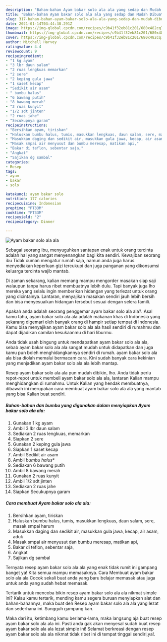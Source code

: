```yaml
---
description: "Bahan-bahan Ayam bakar solo ala ala yang sedap dan Mudah Dibuat"
title: "Bahan-bahan Ayam bakar solo ala ala yang sedap dan Mudah Dibuat"
slug: 317-bahan-bahan-ayam-bakar-solo-ala-ala-yang-sedap-dan-mudah-dibuat
date: 2021-01-14T03:44:38.291Z
image: https://img-global.cpcdn.com/recipes/c9b41f32eb81c201/680x482cq70/ayam-bakar-solo-ala-ala-foto-resep-utama.jpg
thumbnail: https://img-global.cpcdn.com/recipes/c9b41f32eb81c201/680x482cq70/ayam-bakar-solo-ala-ala-foto-resep-utama.jpg
cover: https://img-global.cpcdn.com/recipes/c9b41f32eb81c201/680x482cq70/ayam-bakar-solo-ala-ala-foto-resep-utama.jpg
author: Mitchell Harvey
ratingvalue: 4.4
reviewcount: 9
recipeingredient:
- "1 kg ayam"
- "3 lbr daun salam"
- "2 ruas lengkuas memarkan"
- "2 sere"
- "2 keping gula jawa"
- "1 saset kecap"
- "Sedikit air asam"
- " bumbu halus"
- "6 bawang putih"
- "8 bawang merah"
- "2 ruas kunyit"
- "1/2 sdt jinten"
- "2 ruas jahe"
- "Secukupnya garam"
recipeinstructions:
- "Bersihkan ayam, tiriskan"
- "Haluskan bumbu halus, tumis, masukkan lengkuas, daun salam, sere, masak smpai harum"
- "Masukkan daging dan sedikit air, masukkan gula jawa, kecap, air asam, aduk"
- "Masak smpai air menyusut dan bumbu meresap, matikan api,"
- "Bakar di teflon, sebentar saja,"
- "Angkat"
- "Sajikan dg sambal"
categories:
- Resep
tags:
- ayam
- bakar
- solo

katakunci: ayam bakar solo 
nutrition: 177 calories
recipecuisine: Indonesian
preptime: "PT33M"
cooktime: "PT33M"
recipeyield: "2"
recipecategory: Dinner

---
```



![Ayam bakar solo ala ala](https://img-global.cpcdn.com/recipes/c9b41f32eb81c201/680x482cq70/ayam-bakar-solo-ala-ala-foto-resep-utama.jpg)

Sebagai seorang ibu, menyuguhkan santapan enak untuk orang tercinta adalah hal yang sangat menyenangkan bagi kita sendiri. Kewajiban seorang ibu Tidak cuman mengatur rumah saja, namun anda juga harus menyediakan keperluan gizi tercukupi dan juga panganan yang dikonsumsi keluarga tercinta wajib mantab.

Di zaman  sekarang, kalian memang mampu mengorder masakan siap saji walaupun tanpa harus ribet membuatnya lebih dulu. Tapi banyak juga lho mereka yang selalu ingin memberikan hidangan yang terlezat untuk orang yang dicintainya. Lantaran, menyajikan masakan sendiri jauh lebih bersih dan bisa menyesuaikan hidangan tersebut sesuai dengan selera famili. 



Apakah anda adalah seorang penggemar ayam bakar solo ala ala?. Asal kamu tahu, ayam bakar solo ala ala adalah makanan khas di Indonesia yang sekarang digemari oleh banyak orang di hampir setiap tempat di Indonesia. Kamu bisa menyajikan ayam bakar solo ala ala hasil sendiri di rumahmu dan dapat dijadikan camilan kesukaanmu di hari liburmu.

Anda tidak usah bingung untuk mendapatkan ayam bakar solo ala ala, sebab ayam bakar solo ala ala sangat mudah untuk didapatkan dan juga kamu pun boleh menghidangkannya sendiri di rumah. ayam bakar solo ala ala bisa diolah memalui bermacam cara. Kini sudah banyak cara kekinian yang menjadikan ayam bakar solo ala ala lebih mantap.

Resep ayam bakar solo ala ala pun mudah dibikin, lho. Anda tidak perlu repot-repot untuk membeli ayam bakar solo ala ala, lantaran Kalian mampu menghidangkan di rumahmu. Untuk Kalian yang hendak membuatnya, dibawah ini merupakan cara membuat ayam bakar solo ala ala yang mantab yang bisa Kalian buat sendiri.

<!--inarticleads1-->

##### Bahan-bahan dan bumbu yang digunakan dalam menyiapkan Ayam bakar solo ala ala:

1. Gunakan 1 kg ayam
1. Ambil 3 lbr daun salam
1. Sediakan 2 ruas lengkuas, memarkan
1. Siapkan 2 sere
1. Gunakan 2 keping gula jawa
1. Siapkan 1 saset kecap
1. Ambil Sedikit air asam
1. Ambil  *bumbu halus**
1. Sediakan 6 bawang putih
1. Ambil 8 bawang merah
1. Gunakan 2 ruas kunyit
1. Ambil 1/2 sdt jinten
1. Sediakan 2 ruas jahe
1. Siapkan Secukupnya garam




<!--inarticleads2-->

##### Cara membuat Ayam bakar solo ala ala:

1. Bersihkan ayam, tiriskan
1. Haluskan bumbu halus, tumis, masukkan lengkuas, daun salam, sere, masak smpai harum
1. Masukkan daging dan sedikit air, masukkan gula jawa, kecap, air asam, aduk
1. Masak smpai air menyusut dan bumbu meresap, matikan api,
1. Bakar di teflon, sebentar saja,
1. Angkat
1. Sajikan dg sambal




Ternyata resep ayam bakar solo ala ala yang enak tidak rumit ini gampang banget ya! Kita semua mampu memasaknya. Cara Membuat ayam bakar solo ala ala Cocok sekali buat anda yang baru belajar memasak atau juga untuk anda yang sudah hebat memasak.

Tertarik untuk mencoba bikin resep ayam bakar solo ala ala nikmat simple ini? Kalau kamu tertarik, mending kamu segera buruan menyiapkan alat dan bahan-bahannya, maka buat deh Resep ayam bakar solo ala ala yang lezat dan sederhana ini. Sungguh gampang kan. 

Maka dari itu, ketimbang kamu berlama-lama, maka langsung aja buat resep ayam bakar solo ala ala ini. Pasti anda gak akan menyesal sudah buat resep ayam bakar solo ala ala lezat simple ini! Selamat berkreasi dengan resep ayam bakar solo ala ala nikmat tidak ribet ini di tempat tinggal sendiri,ya!.

